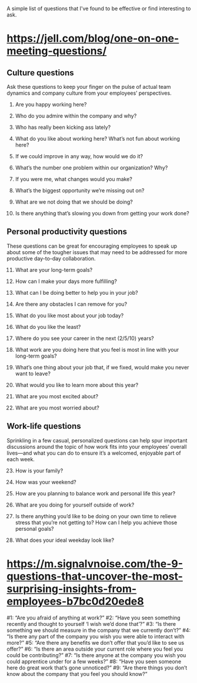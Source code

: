 A simple list of questions that I've found to be effective or find interesting to ask.

# https://jell.com/blog/one-on-one-meeting-questions/

## Culture questions
Ask these questions to keep your finger on the pulse of actual team dynamics and company culture from your employees’ perspectives.

1. Are you happy working here?

2. Who do you admire within the company and why?

3. Who has really been kicking ass lately?

4. What do you like about working here? What’s not fun about working here?

5. If we could improve in any way, how would we do it?

6. What’s the number one problem within our organization? Why?

7. If you were me, what changes would you make?

8. What’s the biggest opportunity we’re missing out on?

9. What are we not doing that we should be doing?

10. Is there anything that’s slowing you down from getting your work done?

## Personal productivity questions
These questions can be great for encouraging employees to speak up about some of the tougher issues that may need to be addressed for more productive day-to-day collaboration.

11. What are your long-term goals?

12. How can I make your days more fulfilling?

13. What can I be doing better to help you in your job?

14. Are there any obstacles I can remove for you?

15. What do you like most about your job today?

16. What do you like the least?

17. Where do you see your career in the next (2/5/10) years?

18. What work are you doing here that you feel is most in line with your long-term goals?

19. What’s one thing about your job that, if we fixed, would make you never want to leave?

20. What would you like to learn more about this year?

21. What are you most excited about?

22. What are you most worried about?

## Work-life questions

Sprinkling in a few casual, personalized questions can help spur important discussions around the topic of how work fits into your employees’ overall lives—and what you can do to ensure it’s a welcomed, enjoyable part of each week.

23. How is your family?

24. How was your weekend?

25. How are you planning to balance work and personal life this year?

26. What are you doing for yourself outside of work?

27. Is there anything you’d like to be doing on your own time to relieve stress that you’re not getting to? How can I help you achieve those personal goals?

28. What does your ideal weekday look like?

# https://m.signalvnoise.com/the-9-questions-that-uncover-the-most-surprising-insights-from-employees-b7bc0d20ede8

#1: “Are you afraid of anything at work?”
#2: “Have you seen something recently and thought to yourself ‘I wish we’d done that’?”
#3: “Is there something we should measure in the company that we currently don’t?”
#4: “Is there any part of the company you wish you were able to interact with more?”
#5: “Are there any benefits we don’t offer that you’d like to see us offer?”
#6: “Is there an area outside your current role where you feel you could be contributing?”
#7: “Is there anyone at the company you wish you could apprentice under for a few weeks?”
#8: “Have you seen someone here do great work that’s gone unnoticed?”
#9: “Are there things you don’t know about the company that you feel you should know?”
